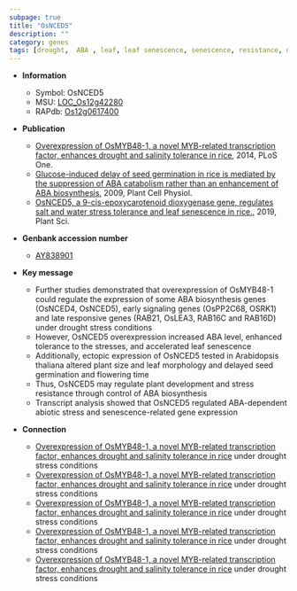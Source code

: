 ```yaml
---
subpage: true
title: "OsNCED5"
description: ""
category: genes
tags: [drought,  ABA , leaf, leaf senescence, senescence, resistance, development, seed, seed germination, tolerance, abiotic stress, stress, biotic stress, ABA, plant development, flowering time, ABA biosynthesis]
---
```


* **Information**  
    + Symbol: OsNCED5  
    + MSU: [LOC_Os12g42280](http://rice.plantbiology.msu.edu/cgi-bin/ORF_infopage.cgi?orf=LOC_Os12g42280)  
    + RAPdb: [Os12g0617400](http://rapdb.dna.affrc.go.jp/viewer/gbrowse_details/irgsp1?name=Os12g0617400)  

* **Publication**  
    + [Overexpression of OsMYB48-1, a novel MYB-related transcription factor, enhances drought and salinity tolerance in rice](http://www.ncbi.nlm.nih.gov/pubmed?term=Overexpression+of+OsMYB48-1,+a+novel+MYB-related+transcription+factor,+enhances+drought+and+salinity+tolerance+in+rice%5BTitle%5D), 2014, PLoS One.
    + [Glucose-induced delay of seed germination in rice is mediated by the suppression of ABA catabolism rather than an enhancement of ABA biosynthesis](http://www.ncbi.nlm.nih.gov/pubmed?term=Glucose-induced+delay+of+seed+germination+in+rice+is+mediated+by+the+suppression+of+ABA+catabolism+rather+than+an+enhancement+of+ABA+biosynthesis%5BTitle%5D), 2009, Plant Cell Physiol.
    + [OsNCED5, a 9-cis-epoxycarotenoid dioxygenase gene, regulates salt and water stress tolerance and leaf senescence in rice.](http://www.ncbi.nlm.nih.gov/pubmed?term=OsNCED5,+a+9-cis-epoxycarotenoid+dioxygenase+gene,+regulates+salt+and+water+stress+tolerance+and+leaf+senescence+in+rice.%5BTitle%5D), 2019, Plant Sci.

* **Genbank accession number**  
    + [AY838901](http://www.ncbi.nlm.nih.gov/nuccore/AY838901)

* **Key message**  
    + Further studies demonstrated that overexpression of OsMYB48-1 could regulate the expression of some ABA biosynthesis genes (OsNCED4, OsNCED5), early signaling genes (OsPP2C68, OSRK1) and late responsive genes (RAB21, OsLEA3, RAB16C and RAB16D) under drought stress conditions
    + However, OsNCED5 overexpression increased ABA level, enhanced tolerance to the stresses, and accelerated leaf senescence
    + Additionally, ectopic expression of OsNCED5 tested in Arabidopsis thaliana altered plant size and leaf morphology and delayed seed germination and flowering time
    + Thus, OsNCED5 may regulate plant development and stress resistance through control of ABA biosynthesis
    + Transcript analysis showed that OsNCED5 regulated ABA-dependent abiotic stress and senescence-related gene expression

* **Connection**  
    + [Overexpression of OsMYB48-1, a novel MYB-related transcription factor, enhances drought and salinity tolerance in rice](RAB21,+OsLEA3,+RAB16C+and+RAB16D) under drought stress conditions
    + [Overexpression of OsMYB48-1, a novel MYB-related transcription factor, enhances drought and salinity tolerance in rice](RAB21,+OsLEA3,+RAB16C+and+RAB16D) under drought stress conditions
    + [Overexpression of OsMYB48-1, a novel MYB-related transcription factor, enhances drought and salinity tolerance in rice](RAB21,+OsLEA3,+RAB16C+and+RAB16D) under drought stress conditions
    + [Overexpression of OsMYB48-1, a novel MYB-related transcription factor, enhances drought and salinity tolerance in rice](RAB21,+OsLEA3,+RAB16C+and+RAB16D) under drought stress conditions
    + [Overexpression of OsMYB48-1, a novel MYB-related transcription factor, enhances drought and salinity tolerance in rice](RAB21,+OsLEA3,+RAB16C+and+RAB16D) under drought stress conditions



